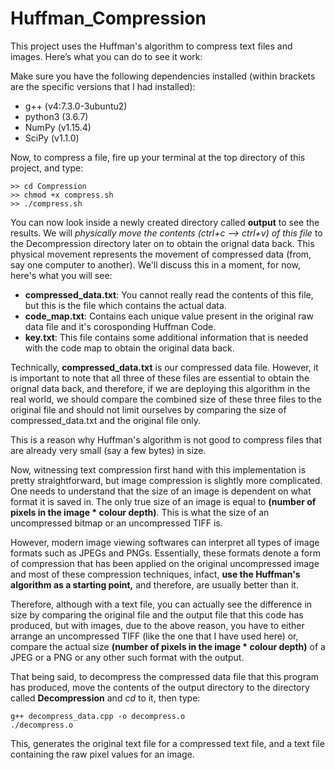 # Huffman_Compression
This project uses the Huffman's algorithm to compress text files and images. Here’s what you can do to see it work:

Make sure you have the following dependencies installed (within brackets are the specific versions that I had installed):
- g++ (v4:7.3.0-3ubuntu2)
- python3 (3.6.7)
- NumPy (v1.15.4)
- SciPy (v1.1.0)

Now, to compress a file, fire up your terminal at the top directory of this project, and type:
```
>> cd Compression
>> chmod +x compress.sh
>> ./compress.sh
```
You can now look inside a newly created directory called **output** to see the results. We will *physically move the contents (ctrl+c --> ctrl+v) of this file* to the Decompression directory later on to obtain the orignal data back. This physical movement represents the movement of compressed data (from, say one computer to another). We'll discuss this in a moment, for now, here's what you will see:

- **compressed_data.txt**: You cannot really read the contents of this file, but this is the file which contains the actual data. 
- **code_map.txt**: Contains each unique value present in the original raw data file and it's corosponding Huffman Code.
- **key.txt**: This file contains some additional information that is needed with the code map to obtain the original data back.

Technically, **compressed_data.txt** is our compressed data file. However, it is important to note that all three of these files are essential to obtain the orignal data back, and therefore, if we are deploying this algorithm in the real world, we should compare the combined size of these three files to the original file and should not limit ourselves by comparing the size of compressed_data.txt and the original file only.

This is a reason why Huffman's algorithm is not good to compress files that are already very small (say a few bytes) in size.

Now, witnessing text compression first hand with this implementation is pretty straightforward, but image compression is slightly more complicated. One needs to understand that the size of an image is dependent on what format it is saved in. The only true size of an image is equal to **(number of pixels in the image * colour depth)**. This is what the size of an uncompressed bitmap or an uncompressed TIFF is.

However, modern image viewing softwares can interpret all types of image formats such as JPEGs and PNGs. Essentially, these formats denote a form of compression that has been applied on the original uncompressed image and most of these compression techniques, infact, **use the Huffman's algorithm as a starting point,** and therefore, are usually better than it.

Therefore, although with a text file, you can actually see the difference in size by comparing the original file and the output file that this code has produced, but with images, due to the above reason, you have to either arrange an uncompressed TIFF (like the one that I have used here) or, compare the actual size **(number of pixels in the image * colour depth)** of a JPEG or a PNG or any other such format with the output.

That being said, to decompress the compressed data file that this program has produced, move the contents of the output directory to the directory called **Decompression** and *cd* to it, then type:
```
g++ decompress_data.cpp -o decompress.o
./decompress.o
```
This, generates the original text file for a compressed text file, and a text file containing the raw pixel values for an image.

